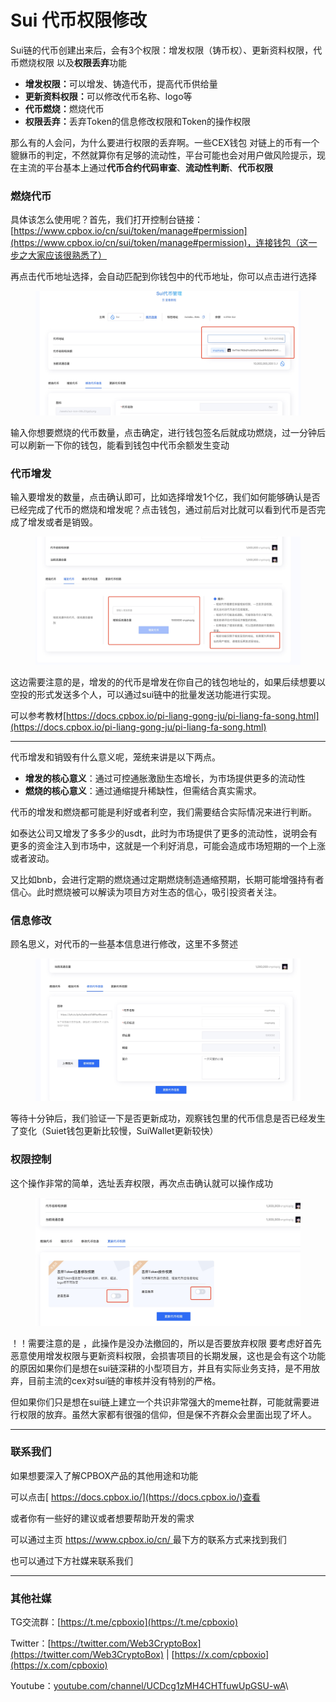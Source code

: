 # Sui 代币权限修改

Sui链的代币创建出来后，会有3个权限：增发权限（铸币权）、更新资料权限，代币燃烧权限 以及**权限丢弃**功能

* **增发权限：**&#x53EF;以增发、铸造代币，提高代币供给量
* **更新资料权限：**&#x53EF;以修改代币名称、logo等
* **代币燃烧：**&#x71C3;烧代币
* **权限丢弃：**&#x4E22;弃Token的信息修改权限和Token的操作权限

那么有的人会问，为什么要进行权限的丢弃啊。一些CEX钱包 对链上的币有一个貔貅币的判定，不然就算你有足够的流动性，平台可能也会对用户做风险提示，现在主流的平台基本上通过**代币合约代码审查**、**流动性判断**、**代币权限**

### 燃烧代币

具体该怎么使用呢？首先，我们打开控制台链接： [https://www.cpbox.io/cn/sui/token/manage#permission](https://www.cpbox.io/cn/sui/token/manage#permission)，连接钱包（这一步之大家应该很熟悉了）

再点击代币地址选择，会自动匹配到你钱包中的代币地址，你可以点击进行选择

<figure><img src="../../.gitbook/assets/1744796516116.jpg" alt=""><figcaption></figcaption></figure>



输入你想要燃烧的代币数量，点击确定，进行钱包签名后就成功燃烧，过一分钟后可以刷新一下你的钱包，能看到钱包中代币余额发生变动

### 代币增发

输入要增发的数量，点击确认即可，比如选择增发1个亿，我们如何能够确认是否已经完成了代币的燃烧和增发呢？点击钱包，通过前后对比就可以看到代币是否完成了增发或者是销毁。

<figure><img src="../../.gitbook/assets/1744798448769.jpg" alt=""><figcaption></figcaption></figure>



这边需要注意的是，增发的的代币是增发在你自己的钱包地址的，如果后续想要以空投的形式发送多个人，可以通过sui链中的批量发送功能进行实现。

可以参考教材[https://docs.cpbox.io/pi-liang-gong-ju/pi-liang-fa-song.html](https://docs.cpbox.io/pi-liang-gong-ju/pi-liang-fa-song.html)

***

代币增发和销毁有什么意义呢，笼统来讲是以下两点。

* **增发的核心意义**：通过可控通胀激励生态增长，为市场提供更多的流动性
* **燃烧的核心意义**：通过通缩提升稀缺性，但需结合真实需求。

代币的增发和燃烧都可能是利好或者利空，我们需要结合实际情况来进行判断。

如泰达公司又增发了多多少的usdt，此时为市场提供了更多的流动性，说明会有更多的资金注入到市场中，这就是一个利好消息，可能会造成市场短期的一个上涨或者波动。

又比如bnb，会进行定期的燃烧通过定期燃烧制造通缩预期，长期可能增强持有者信心。此时燃烧被可以解读为项目方对生态的信心，吸引投资者关注。

### 信息修改

顾名思义，对代币的一些基本信息进行修改，这里不多赘述

<figure><img src="../../.gitbook/assets/1744798823342.jpg" alt=""><figcaption></figcaption></figure>

等待十分钟后，我们验证一下是否更新成功，观察钱包里的代币信息是否已经发生了变化（Suiet钱包更新比较慢，SuiWallet更新较快）

### 权限控制

这个操作非常的简单，选址丢弃权限，再次点击确认就可以操作成功

<figure><img src="../../.gitbook/assets/1744798750140.jpg" alt=""><figcaption></figcaption></figure>

！！需要注意的是 ，此操作是没办法撤回的，所以是否要放弃权限 要考虑好首先恶意使用增发权限与更新资料权限，会损害项目的长期发展，这也是会有这个功能的原因如果你们是想在sui链深耕的小型项目方，并且有实际业务支持，是不用放弃，目前主流的cex对sui链的审核并没有特别的严格。

但如果你们只是想在sui链上建立一个共识非常强大的meme社群，可能就需要进行权限的放弃。虽然大家都有很强的信仰，但是保不齐群众会里面出现了坏人。

***

### 联系我们

如果想要深入了解CPBOX产品的其他用途和功能

可以点击[ https://docs.cpbox.io/](https://docs.cpbox.io/)查看

或者你有一些好的建议或者想要帮助开发的需求

可以通过主页 [https://www.cpbox.io/cn/ ](https://www.cpbox.io/cn/)最下方的联系方式来找到我们

也可以通过下方社媒来联系我们

***

### 其他社媒

TG交流群：[https://t.me/cpboxio](https://t.me/cpboxio)

Twitter：[https://twitter.com/Web3CryptoBox](https://twitter.com/Web3CryptoBox) | [https://x.com/cpboxio](https://x.com/cpboxio)

Youtube：[youtube.com/channel/UCDcg1zMH4CHTfuwUpGSU-wA](../solana-gong-ju/solana-yi-jian-fa-bi.md)\
